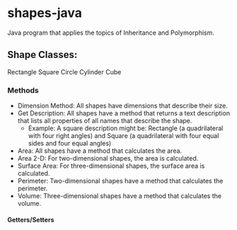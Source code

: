 # shapes-java
Java program that applies the topics of Inheritance and Polymorphism.

## Shape Classes:
Rectangle
Square
Circle
Cylinder 
Cube

### Methods
- Dimension Method: All shapes have dimensions that describe their size.
- Get Description: All shapes have a method that returns a text description that lists all properties of all names that describe the shape.
  - Example: A square description might be: Rectangle (a quadrilateral with four right angles) and Square (a quadrilateral with four equal sides and four equal angles)
- Area: All shapes have a method that calculates the area.
- Area 2-D: For two-dimensional shapes, the area is calculated.
- Surface Area: For three-dimensional shapes, the surface area is calculated.
- Perimeter: Two-dimensional shapes have a method that calculates the perimeter.
- Volume: Three-dimensional shapes have a method that calculates the volume.

#### Getters/Setters
